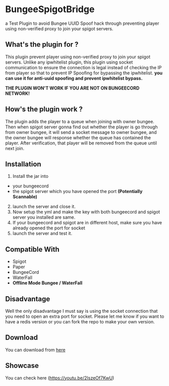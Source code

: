 # BungeeSpigotBridge
a Test Plugin to avoid Bungee UUID Spoof hack through preventing player using non-verified proxy to join your spigot servers.

## What's the plugin for ?
This plugin prevent player using non-verified proxy to join your spigot servers. Unlike any ipwhitelist plugin, this plugin using socket communication to ensure the connection is legal instead of checking the IP from player so that to prevent IP Spoofing for bypassing the ipwhitelist. **you can use it for anti-uuid spoofing and prevent ipwhitelist bypass.**

**THE PLUGIN WON'T WORK IF YOU ARE NOT ON BUNGEECORD NETWORK!**

## How's the plugin work ?
The plugin adds the player to a queue when joining with owner bungee.
Then when spigot server gonna find out whether the player is go through from owner bungee, it will send a socket message to owner bungee,
and the owner bungee will response whether the queue has contained the player. After verification, that player will be removed from the queue until next join.

## Installation
1. Install the jar into 
  - your bungeecord 
  - the spigot server which you have opened the port **(Potentially Scannable)**
2. launch the server and close it.
3. Now setup the yml and make the key with both bungeecord and spigot server you installed are same.
4. If your bungeecord and spigot are in different host, make sure you have already opened the port for socket
5. launch the server and test it.

## Compatible With
- Spigot
- Paper
- BungeeCord
- WaterFall
- **Offline Mode Bungee / WaterFall**


## Disadvantage
Well the only disadvantage I must say is using the socket connection that you need to open an extra port for socket. Please let me know if you want to have a redis version or you can fork the repo to make your own version.

## Download
  You can download from [here](http://www.mediafire.com/file/yl75fip8x3z6he7/BungeeSpigotBridge.jar/file)
  
  
## Showcase
  You can check here (https://youtu.be/2IszeOf7KwU)
  
